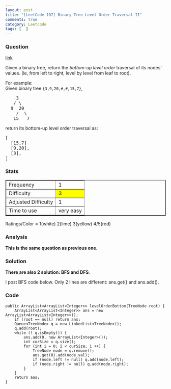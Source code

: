 ```yaml
---
layout: post
title: "[LeetCode 107] Binary Tree Level Order Traversal II"
comments: true
category: Leetcode
tags: [  ]
---
```



### Question 
[link](https://oj.leetcode.com/problems/binary-tree-level-order-traversal-ii/)

<div class="question-content">
            <p></p><p>Given a binary tree, return the <i>bottom-up level order</i> traversal of its nodes' values. (ie, from left to right, level by level from leaf to root).</p>

<p>
For example:<br>
Given binary tree <code>{3,9,20,#,#,15,7}</code>,<br>
</p><pre>    3
   / \
  9  20
    /  \
   15   7
</pre>
<p></p>
<p>
return its bottom-up level order traversal as:<br>
</p><pre>[
  [15,7]
  [9,20],
  [3],
]
</pre>
<p></p>
          </div>

### Stats
<table border="2">
	<tr>
		<td>Frequency</td>
		<td bgcolor="white">1</td>
	</tr>
	<tr>
		<td>Difficulty</td>
		<td bgcolor="yellow">3</td>
	</tr>
	<tr>
		<td>Adjusted Difficulty</td>
		<td bgcolor="white">1</td>
	</tr>
	<tr>
		<td>Time to use</td>
		<td bgcolor="white">very easy</td>
	</tr>
</table>

Ratings/Color = 1(white) 2(lime) 3(yellow) 4/5(red)

### Analysis

__This is the same question as previous one__. 

### Solution

__There are also 2 solution: BFS and DFS__. 

I post BFS code below. Only 2 lines are different: ans.get() and ans.add(). 

### Code

    public ArrayList<ArrayList<Integer>> levelOrderBottom(TreeNode root) {
        ArrayList<ArrayList<Integer>> ans = new ArrayList<ArrayList<Integer>>();
        if (root == null) return ans;
        Queue<TreeNode> q = new LinkedList<TreeNode>();
        q.add(root);
        while (! q.isEmpty()) {
            ans.add(0, new ArrayList<Integer>());
            int curSize = q.size();
            for (int i = 0; i < curSize; i ++) {
                TreeNode node = q.remove();
                ans.get(0).add(node.val);
                if (node.left != null) q.add(node.left);
                if (node.right != null) q.add(node.right);
            }
        }
        return ans;
    }

